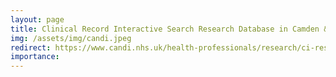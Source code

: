 ```yaml
---
layout: page
title: Clinical Record Interactive Search Research Database in Camden & Islington
img: /assets/img/candi.jpeg
redirect: https://www.candi.nhs.uk/health-professionals/research/ci-research-database
importance: 
---
```

